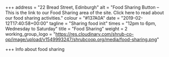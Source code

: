 +++
address = "22 Bread Street, Edinburgh"
alt = "Food Sharing Button – This is the link to our Food Sharing area of the site. Click here to read about our food sharing activities."
colour = "#137A0A"
date = "2019-02-12T17:40:58+00:00"
tagline = "Sharing food init"
times = "12pm to 6pm, Wednesday to Saturday"
title = "Food Sharing"
weight = 2
working_group_logo = "https://res.cloudinary.com/shrub-co-op/image/upload/v1549993247/shrubcoop.org/media/food-sharing.png"

+++
Info about food sharing
